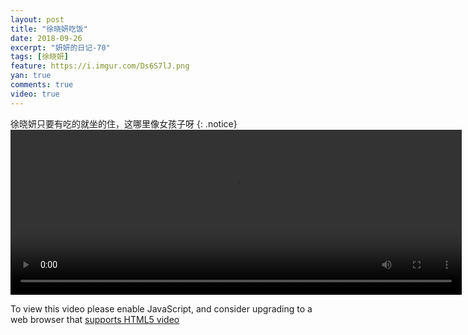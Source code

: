 ```yaml
---
layout: post
title: "徐晓妍吃饭"
date: 2018-09-26
excerpt: "妍妍的日记-70"
tags: [徐晓妍]
feature: https://i.imgur.com/Ds6S7lJ.png
yan: true
comments: true
video: true
---
```

徐晓妍只要有吃的就坐的住，这哪里像女孩子呀
{: .notice}
<video id="my-video" class="video-js vjs-16-9 clipboard" controls preload="auto" width="722" height="264" data-setup="{}">
    <source src="{{ site.staticUrl }}/yanyan/video/chifan.mp4" type='video/mp4'>
    <p class="vjs-no-js">
      To view this video please enable JavaScript, and consider upgrading to a web browser that
      <a href="http://videojs.com/html5-video-support/" target="_blank">supports HTML5 video</a>
    </p>
</video>
